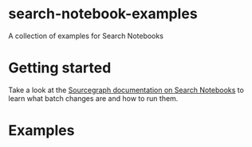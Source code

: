 # search-notebook-examples
A collection of examples for Search Notebooks


# Getting started
Take a look at the [Sourcegraph documentation on Search Notebooks](https://docs.sourcegraph.com/notebooks) to learn what batch changes are and how to run them.

# Examples